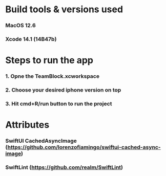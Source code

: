 # Build tools & versions used
### MacOS 12.6
### Xcode 14.1 (14B47b)

# Steps to run the app
### 1. Opne the TeamBlock.xcworkspace
### 2. Choose your desired iphone version on top
### 3. Hit cmd+R/run button to run the project 

# Attributes
### SwiftUI CachedAsyncImage (https://github.com/lorenzofiamingo/swiftui-cached-async-image)
### SwiftLint (https://github.com/realm/SwiftLint)